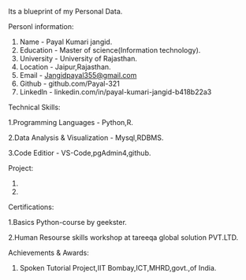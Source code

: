 Its a blueprint of my Personal Data.

Personl information:

 1. Name - Payal Kumari jangid.
 2. Education - Master of science(Information technology).
 3. University - University of Rajasthan.
 4. Location - Jaipur,Rajasthan.
 5. Email - Jangidpayal355@gmail.com
 6. Github - github.com/Payal-321
 7. Linkedln - linkedin.com/in/payal-kumari-jangid-b418b22a3

Technical Skills:

 1.Programming Languages - Python,R.
 
 2.Data Analysis & Visualization - Mysql,RDBMS.
 
 3.Code Editior - VS-Code,pgAdmin4,github.

Project:

 1.
 2.


Certifications:

 1.Basics Python-course by geekster.
 
 2.Human Resourse skills workshop at tareeqa global solution PVT.LTD.

Achievements & Awards:

 1. Spoken Tutorial Project,IIT Bombay,ICT,MHRD,govt.,of India.
 
